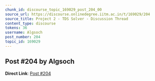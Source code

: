 ```yaml
---
chunk_id: discourse_topic_169029_post_204_00
source_url: https://discourse.onlinedegree.iitm.ac.in/t/169029/204
source_title: Project 2 - TDS Solver - Discussion Thread
content_type: discourse
tokens: 36
username: Algsoch
post_number: 204
topic_id: 169029
---
```


## Post #204 by Algsoch

**Direct Link**: [Post #204](https://discourse.onlinedegree.iitm.ac.in/t/169029/204)
